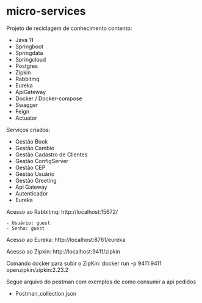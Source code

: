 # micro-services


Projeto de reciclagem de conhecimento contento:
  - Java 11
  - Springboot
  - Springdata
  - Springcloud
  - Postgres
  - Zipkin
  - Rabbitmq
  - Eureka
  - ApiGateway
  - Docker / Docker-compose
  - Swagger
  - Feign
  - Actuator

Serviços criados:
- Gestão Book
- Gestão Cambio
- Gestão Cadastro de Clientes
- Gestão ConfigServer
- Gestão CEP
- Gestão Usuário
- Gestão Greeting
- Api Gateway
- Autenticador
- Eureka



Acesso ao Rabbitmq: http://localhost:15672/

    - Usuário: guest
    - Senha: guest


Acesso ao Eureka: http://localhost:8761/eureka

Acesso ao Zipkin: http://localhost:9411/zipkin


Comando docker para subir o ZipKin: 
docker run -p 9411:9411 openzipkin/zipkin:2.23.2

Segue arquivo do postman com exemplos de como consumir a api pedidos
 - Postman_collection.json





